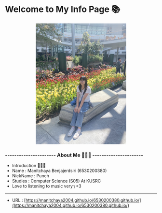 # Welcome to My Info Page 📚 
<div style="text-align: center;">
 <img src="IMG_5122.jpeg" alt="punch" width="300" />
</div>
 <h3>---------------------- About Me 💁🏻‍♀️ ----------------------</h3>


- Introduction 👩🏻‍💻
 - Name : Manitchaya Benjajerdsiri (6530200380)
 - NickName : Punch
 - Studies : Computer Science (S05) At KUSRC
 - Love to listening to music veryๆ <3
   
-----------------------------------------------------------------------

- URL : [https://manitchaya2004.github.io/6530200380.github.io/](https://manitchaya2004.github.io/6530200380.github.io/)
